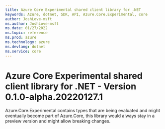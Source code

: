 ```yaml
---
title: Azure Core Experimental shared client library for .NET
keywords: Azure, dotnet, SDK, API, Azure.Core.Experimental, core
author: JoshLove-msft
ms.author: JoshLove-msft
ms.date: 01/27/2022
ms.topic: reference
ms.prod: azure
ms.technology: azure
ms.devlang: dotnet
ms.service: core
---
```

# Azure Core Experimental shared client library for .NET - Version 0.1.0-alpha.20220127.1 


Azure.Core.Experimental contains types that are being evaluated and might eventually become part of Azure.Core, this library would always stay in a preview version and might allow breaking changes.

